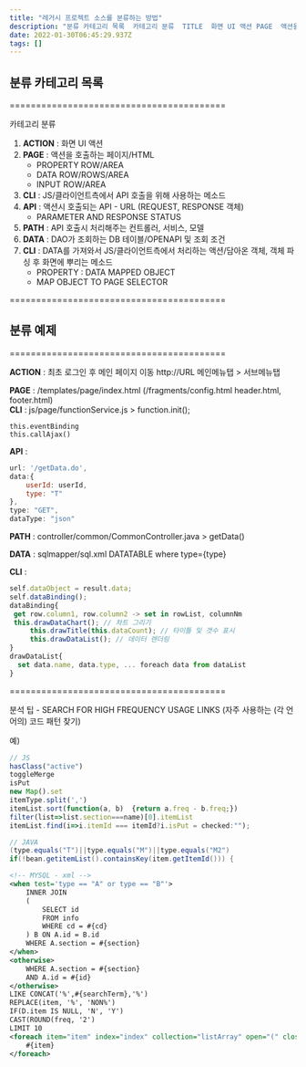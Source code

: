 ```yaml
---
title: "레거시 프로젝트 소스를 분류하는 방법"
description: "분류 카테고리 목록  카테고리 분류  TITLE  화면 UI 액션 PAGE  액션을 호출하는 페이지HTML CLI  JS클라이언트측에서 API 호출을 위해 사용하는 메소드 API  액션시 호출되는 API - URL REQUEST, RESPONSE 객체 P"
date: 2022-01-30T06:45:29.937Z
tags: []
---
```

## 분류 카테고리 목록
=========================================

카테고리 분류

1. **ACTION** : 화면 UI 액션 
2. **PAGE** : 액션을 호출하는 페이지/HTML
	- PROPERTY ROW/AREA
	- DATA ROW/ROWS/AREA
	- INPUT ROW/AREA
3. **CLI** : JS/클라이언트측에서 API 호출을 위해 사용하는 메소드
4. **API** : 액션시 호출되는 API - URL (REQUEST, RESPONSE 객체)
	- PARAMETER AND RESPONSE STATUS 
5. **PATH** : API 호출시 처리해주는 컨트롤러, 서비스, 모델
6. **DATA** : DAO가 조회하는 DB 테이블/OPENAPI 및 조회 조건  
7. **CLI** : DATA를 가져와서 JS/클라이언트측에서 처리하는 액션/담아온 객체, 객체 파싱 후 화면에 뿌리는 메소드 
	- PROPERTY : DATA MAPPED OBJECT 
	- MAP OBJECT TO PAGE SELECTOR

=========================================

## 분류 예제
=========================================

**ACTION** : 최초 로그인 후 메인 페이지 이동 
http://URL
메인메뉴탭 > 서브메뉴탭

**PAGE** : /templates/page/index.html (/fragments/config.html header.html, footer.html)  
**CLI** : js/page/functionService.js > function.init();
```
this.eventBinding
this.callAjax()
```
**API** : 
```js
url: '/getData.do',
data:{
	userId: userId,
	type: "T"
},
type: "GET",
dataType: "json"
```
**PATH** : controller/common/CommonController.java > getData() 

**DATA** : 
sqlmapper/sql.xml
DATATABLE where type={type}

**CLI** :
```js
self.dataObject = result.data;
self.dataBinding();
dataBinding{
 get row.column1, row.column2 -> set in rowList, columnNm
 this.drawDataChart(); // 차트 그리기  
	 this.drawTitle(this.dataCount); // 타이틀 및 갯수 표시  
	 this.drawDataList(); // 데이터 렌더링
}
drawDataList{
  set data.name, data.type, ... foreach data from dataList
}
```
    
=========================================

분석 팁
	- SEARCH FOR HIGH FREQUENCY USAGE LINKS 
    (자주 사용하는 (각 언어의) 코드 패턴 찾기)
    
예)
```js
// JS
hasClass("active")
toggleMerge
isPut
new Map().set
itemType.split(',')
itemList.sort(function(a, b)  {return a.freq - b.freq;})
filter(list=>list.section===name)[0].itemList
itemList.find(i=>i.itemId === itemId?i.isPut = checked:"");
```
```java
// JAVA
(type.equals("T")||type.equals("M")||type.equals("M2")
if(!bean.getitemList().containsKey(item.getItemId())) {
```
```xml
<!-- MYSQL - xml -->
<when test='type == "A" or type == "B"'>
	INNER JOIN
	(
		SELECT id
		FROM info
		WHERE cd = #{cd} 
	) B ON A.id = B.id
	WHERE A.section = #{section}
</when>
<otherwise>
	WHERE A.section = #{section}
	AND A.id = #{id}
</otherwise>
LIKE CONCAT('%',#{searchTerm},'%') 
REPLACE(item, '%', 'NON%')
IF(D.item IS NULL, 'N', 'Y')
CAST(ROUND(freq, '2')
LIMIT 10	
<foreach item="item" index="index" collection="listArray" open="(" close=")" separator=",">
	#{item}
</foreach>
```




